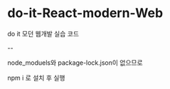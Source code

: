# do-it-React-modern-Web
do it 모던 웹개발 실습 코드

--

node_moduels와 package-lock.json이 없으므로 

npm i 로 설치 후 실행
